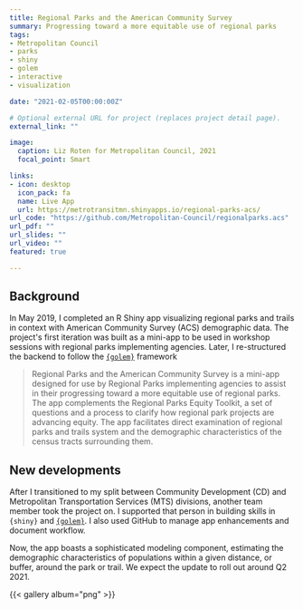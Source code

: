```yaml
---
title: Regional Parks and the American Community Survey
summary: Progressing toward a more equitable use of regional parks
tags:
- Metropolitan Council
- parks
- shiny
- golem
- interactive
- visualization

date: "2021-02-05T00:00:00Z"

# Optional external URL for project (replaces project detail page).
external_link: ""

image:
  caption: Liz Roten for Metropolitan Council, 2021
  focal_point: Smart

links:
- icon: desktop
  icon_pack: fa
  name: Live App
  url: https://metrotransitmn.shinyapps.io/regional-parks-acs/
url_code: "https://github.com/Metropolitan-Council/regionalparks.acs"
url_pdf: ""
url_slides: ""
url_video: ""
featured: true

---
```


## Background

In May 2019, I completed an R Shiny app visualizing regional parks and trails in context with American Community Survey (ACS) demographic data. The project's first iteration was built as a mini-app to be used in workshop sessions with regional parks implementing agencies. Later, I re-structured the backend to follow the [`{golem}`](https://github.com/ThinkR-open/golem) framework


> Regional Parks and the American Community Survey is a mini-app designed for use by Regional Parks implementing agencies to assist in their progressing toward a more equitable use of regional parks. The app complements the Regional Parks Equity Toolkit, a set of questions and a process to clarify how regional park projects are advancing equity. The app facilitates direct examination of regional parks and trails system and the demographic characteristics of the census tracts surrounding them.


## New developments  

After I transitioned to my split between Community Development (CD) and Metropolitan Transportation Services (MTS) divisions, another team member took the project on. I supported that person in building skills in `{shiny}` and [`{golem}`](https://github.com/ThinkR-open/golem). I also used GitHub to manage app enhancements and document workflow. 

Now, the app boasts a sophisticated modeling component, estimating the demographic characteristics of populations within a given distance, or buffer, around the park or trail. We expect the update to roll out around Q2 2021.  


{{< gallery album="png" >}}


